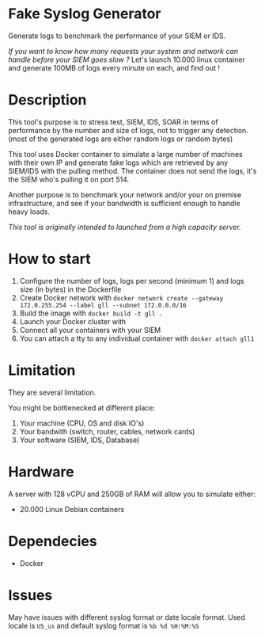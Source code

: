 # Fake Syslog Generator

Generate logs to benchmark the performance of your SIEM or IDS.

*If you want to know how many requests your system and network can handle before your SIEM goes slow ?* Let's launch 10.000 linux container and generate 100MB of logs every minute on each, and find out !

# Description

This tool's purpose is to stress test, SIEM, IDS, SOAR in terms of performance by the number and size of logs, not to trigger any detection. (most of the generated logs are either random logs or random bytes)

This tool uses Docker container to simulate a large number of machines with their own IP and generate fake logs which are retrieved by any SIEM/IDS with the pulling method. 
The container does not send the logs, it's the SIEM who's pulling it on port 514.

Another purpose is to benchmark your network and/or your on premise infrastructure, and see if your bandwidth is sufficient enough to handle heavy loads.

*This tool is originally intended to launched from a high capacity server.*

# How to start

1. Configure the number of logs, logs per second (minimum 1) and logs size (in bytes) in the Dockerfile
2. Create Docker network with `docker network create --gateway 172.0.255.254 --label gll --subnet 172.0.0.0/16`
2. Build the image with `docker build -t gll .`
3. Launch your Docker cluster with
3. Connect all your containers with your SIEM
4. You can attach a tty to any individual container with `docker attach gll1`

# Limitation

They are several limitation.

You might be bottlenecked at different place:
1. Your machine (CPU, OS and disk IO's)
2. Your bandwith (switch, router, cables, network cards)
3. Your software (SIEM, IDS, Database)

# Hardware

A server with 128 vCPU and 250GB of RAM will allow you to simulate either:
- 20.000 Linux Debian containers

# Dependecies

- Docker

# Issues

May have issues with different syslog format or date locale format.
Used locale is `US_us` and default syslog format is `%b %d %H:%M:%S` 